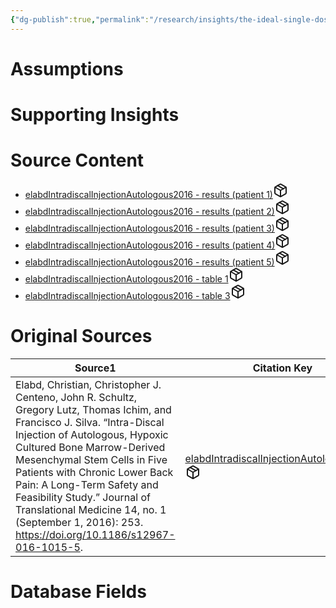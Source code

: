 ```yaml
---
{"dg-publish":true,"permalink":"/research/insights/the-ideal-single-dose-for-injecting-autologous-hypoxic-cultured-ms-cs-injected-into-the-annulus-fibrosus-of-a-torn-l5-s1-disc-to-improve-overall-quality-of-life-after-4-years-may-be-35-9-million-cells/"}
---
```


# Assumptions
<div><ul class="dataview list-view-ul"></ul></div>

# Supporting Insights
<div><ul class="dataview list-view-ul"></ul></div>

# Source Content
<div><ul class="dataview list-view-ul"><li><span><a data-tooltip-position="top" aria-label="Research/Source Content/elabdIntradiscalInjectionAutologous2016 - results (patient 1).md" data-href="Research/Source Content/elabdIntradiscalInjectionAutologous2016 - results (patient 1).md" href="Research/Source Content/elabdIntradiscalInjectionAutologous2016 - results (patient 1).md" class="internal-link" target="_blank" rel="noopener" fileclass-name="Research Links">elabdIntradiscalInjectionAutologous2016 - results (patient 1)</a><a class="metadata-menu fileclass-icon"><svg xmlns="http://www.w3.org/2000/svg" width="24" height="24" viewBox="0 0 24 24" fill="none" stroke="currentColor" stroke-width="2" stroke-linecap="round" stroke-linejoin="round" class="svg-icon lucide-package"><path d="m7.5 4.27 9 5.15"></path><path d="M21 8a2 2 0 0 0-1-1.73l-7-4a2 2 0 0 0-2 0l-7 4A2 2 0 0 0 3 8v8a2 2 0 0 0 1 1.73l7 4a2 2 0 0 0 2 0l7-4A2 2 0 0 0 21 16Z"></path><path d="m3.3 7 8.7 5 8.7-5"></path><path d="M12 22V12"></path></svg></a></span></li><li><span><a data-tooltip-position="top" aria-label="Research/Source Content/elabdIntradiscalInjectionAutologous2016 - results (patient 2).md" data-href="Research/Source Content/elabdIntradiscalInjectionAutologous2016 - results (patient 2).md" href="Research/Source Content/elabdIntradiscalInjectionAutologous2016 - results (patient 2).md" class="internal-link" target="_blank" rel="noopener" fileclass-name="Research Links">elabdIntradiscalInjectionAutologous2016 - results (patient 2)</a><a class="metadata-menu fileclass-icon"><svg xmlns="http://www.w3.org/2000/svg" width="24" height="24" viewBox="0 0 24 24" fill="none" stroke="currentColor" stroke-width="2" stroke-linecap="round" stroke-linejoin="round" class="svg-icon lucide-package"><path d="m7.5 4.27 9 5.15"></path><path d="M21 8a2 2 0 0 0-1-1.73l-7-4a2 2 0 0 0-2 0l-7 4A2 2 0 0 0 3 8v8a2 2 0 0 0 1 1.73l7 4a2 2 0 0 0 2 0l7-4A2 2 0 0 0 21 16Z"></path><path d="m3.3 7 8.7 5 8.7-5"></path><path d="M12 22V12"></path></svg></a></span></li><li><span><a data-tooltip-position="top" aria-label="Research/Source Content/elabdIntradiscalInjectionAutologous2016 - results (patient 3).md" data-href="Research/Source Content/elabdIntradiscalInjectionAutologous2016 - results (patient 3).md" href="Research/Source Content/elabdIntradiscalInjectionAutologous2016 - results (patient 3).md" class="internal-link" target="_blank" rel="noopener" fileclass-name="Research Links">elabdIntradiscalInjectionAutologous2016 - results (patient 3)</a><a class="metadata-menu fileclass-icon"><svg xmlns="http://www.w3.org/2000/svg" width="24" height="24" viewBox="0 0 24 24" fill="none" stroke="currentColor" stroke-width="2" stroke-linecap="round" stroke-linejoin="round" class="svg-icon lucide-package"><path d="m7.5 4.27 9 5.15"></path><path d="M21 8a2 2 0 0 0-1-1.73l-7-4a2 2 0 0 0-2 0l-7 4A2 2 0 0 0 3 8v8a2 2 0 0 0 1 1.73l7 4a2 2 0 0 0 2 0l7-4A2 2 0 0 0 21 16Z"></path><path d="m3.3 7 8.7 5 8.7-5"></path><path d="M12 22V12"></path></svg></a></span></li><li><span><a data-tooltip-position="top" aria-label="Research/Source Content/elabdIntradiscalInjectionAutologous2016 - results (patient 4).md" data-href="Research/Source Content/elabdIntradiscalInjectionAutologous2016 - results (patient 4).md" href="Research/Source Content/elabdIntradiscalInjectionAutologous2016 - results (patient 4).md" class="internal-link" target="_blank" rel="noopener" fileclass-name="Research Links">elabdIntradiscalInjectionAutologous2016 - results (patient 4)</a><a class="metadata-menu fileclass-icon"><svg xmlns="http://www.w3.org/2000/svg" width="24" height="24" viewBox="0 0 24 24" fill="none" stroke="currentColor" stroke-width="2" stroke-linecap="round" stroke-linejoin="round" class="svg-icon lucide-package"><path d="m7.5 4.27 9 5.15"></path><path d="M21 8a2 2 0 0 0-1-1.73l-7-4a2 2 0 0 0-2 0l-7 4A2 2 0 0 0 3 8v8a2 2 0 0 0 1 1.73l7 4a2 2 0 0 0 2 0l7-4A2 2 0 0 0 21 16Z"></path><path d="m3.3 7 8.7 5 8.7-5"></path><path d="M12 22V12"></path></svg></a></span></li><li><span><a data-tooltip-position="top" aria-label="Research/Source Content/elabdIntradiscalInjectionAutologous2016 - results (patient 5).md" data-href="Research/Source Content/elabdIntradiscalInjectionAutologous2016 - results (patient 5).md" href="Research/Source Content/elabdIntradiscalInjectionAutologous2016 - results (patient 5).md" class="internal-link" target="_blank" rel="noopener" fileclass-name="Research Links">elabdIntradiscalInjectionAutologous2016 - results (patient 5)</a><a class="metadata-menu fileclass-icon"><svg xmlns="http://www.w3.org/2000/svg" width="24" height="24" viewBox="0 0 24 24" fill="none" stroke="currentColor" stroke-width="2" stroke-linecap="round" stroke-linejoin="round" class="svg-icon lucide-package"><path d="m7.5 4.27 9 5.15"></path><path d="M21 8a2 2 0 0 0-1-1.73l-7-4a2 2 0 0 0-2 0l-7 4A2 2 0 0 0 3 8v8a2 2 0 0 0 1 1.73l7 4a2 2 0 0 0 2 0l7-4A2 2 0 0 0 21 16Z"></path><path d="m3.3 7 8.7 5 8.7-5"></path><path d="M12 22V12"></path></svg></a></span></li><li><span><a data-tooltip-position="top" aria-label="Research/Source Content/elabdIntradiscalInjectionAutologous2016 - table 1.md" data-href="Research/Source Content/elabdIntradiscalInjectionAutologous2016 - table 1.md" href="Research/Source Content/elabdIntradiscalInjectionAutologous2016 - table 1.md" class="internal-link" target="_blank" rel="noopener" fileclass-name="Research Links">elabdIntradiscalInjectionAutologous2016 - table 1</a><a class="metadata-menu fileclass-icon"><svg xmlns="http://www.w3.org/2000/svg" width="24" height="24" viewBox="0 0 24 24" fill="none" stroke="currentColor" stroke-width="2" stroke-linecap="round" stroke-linejoin="round" class="svg-icon lucide-package"><path d="m7.5 4.27 9 5.15"></path><path d="M21 8a2 2 0 0 0-1-1.73l-7-4a2 2 0 0 0-2 0l-7 4A2 2 0 0 0 3 8v8a2 2 0 0 0 1 1.73l7 4a2 2 0 0 0 2 0l7-4A2 2 0 0 0 21 16Z"></path><path d="m3.3 7 8.7 5 8.7-5"></path><path d="M12 22V12"></path></svg></a></span></li><li><span><a data-tooltip-position="top" aria-label="Research/Source Content/elabdIntradiscalInjectionAutologous2016 - table 3.md" data-href="Research/Source Content/elabdIntradiscalInjectionAutologous2016 - table 3.md" href="Research/Source Content/elabdIntradiscalInjectionAutologous2016 - table 3.md" class="internal-link" target="_blank" rel="noopener" fileclass-name="Research Links">elabdIntradiscalInjectionAutologous2016 - table 3</a><a class="metadata-menu fileclass-icon"><svg xmlns="http://www.w3.org/2000/svg" width="24" height="24" viewBox="0 0 24 24" fill="none" stroke="currentColor" stroke-width="2" stroke-linecap="round" stroke-linejoin="round" class="svg-icon lucide-package"><path d="m7.5 4.27 9 5.15"></path><path d="M21 8a2 2 0 0 0-1-1.73l-7-4a2 2 0 0 0-2 0l-7 4A2 2 0 0 0 3 8v8a2 2 0 0 0 1 1.73l7 4a2 2 0 0 0 2 0l7-4A2 2 0 0 0 21 16Z"></path><path d="m3.3 7 8.7 5 8.7-5"></path><path d="M12 22V12"></path></svg></a></span></li></ul></div>

# Original Sources
<div><table class="dataview table-view-table"><thead class="table-view-thead"><tr class="table-view-tr-header"><th class="table-view-th"><span>Source</span><span class="dataview small-text">1</span></th><th class="table-view-th"><span>Citation Key</span></th></tr></thead><tbody class="table-view-tbody"><tr><td><span>Elabd, Christian, Christopher J. Centeno, John R. Schultz, Gregory Lutz, Thomas Ichim, and Francisco J. Silva. “Intra-Discal Injection of Autologous, Hypoxic Cultured Bone Marrow-Derived Mesenchymal Stem Cells in Five Patients with Chronic Lower Back Pain: A Long-Term Safety and Feasibility Study.” Journal of Translational Medicine 14, no. 1 (September 1, 2016): 253. <a rel="noopener" class="external-link" href="https://doi.org/10.1186/s12967-016-1015-5" target="_blank">https://doi.org/10.1186/s12967-016-1015-5</a>.</span></td><td><span><a data-tooltip-position="top" aria-label="Research/Evidence Sources/elabdIntradiscalInjectionAutologous2016.md" data-href="Research/Evidence Sources/elabdIntradiscalInjectionAutologous2016.md" href="Research/Evidence Sources/elabdIntradiscalInjectionAutologous2016.md" class="internal-link" target="_blank" rel="noopener" fileclass-name="Research Links">elabdIntradiscalInjectionAutologous2016</a><a class="metadata-menu fileclass-icon"><svg xmlns="http://www.w3.org/2000/svg" width="24" height="24" viewBox="0 0 24 24" fill="none" stroke="currentColor" stroke-width="2" stroke-linecap="round" stroke-linejoin="round" class="svg-icon lucide-package"><path d="m7.5 4.27 9 5.15"></path><path d="M21 8a2 2 0 0 0-1-1.73l-7-4a2 2 0 0 0-2 0l-7 4A2 2 0 0 0 3 8v8a2 2 0 0 0 1 1.73l7 4a2 2 0 0 0 2 0l7-4A2 2 0 0 0 21 16Z"></path><path d="m3.3 7 8.7 5 8.7-5"></path><path d="M12 22V12"></path></svg></a></span></td></tr></tbody></table></div>

# Database Fields